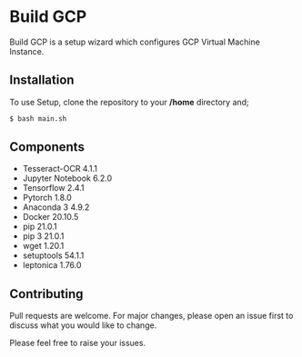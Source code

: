 # Build GCP

Build GCP is a setup wizard which configures GCP Virtual Machine Instance.

## Installation

To use Setup, clone the repository to your **/home** directory and;

```bash
$ bash main.sh
```

## Components
- Tesseract-OCR     4.1.1
- Jupyter Notebook  6.2.0
- Tensorflow        2.4.1
- Pytorch           1.8.0
- Anaconda 3        4.9.2
- Docker            20.10.5
- pip               21.0.1
- pip 3             21.0.1
- wget              1.20.1
- setuptools        54.1.1 
- leptonica         1.76.0

## Contributing
Pull requests are welcome. For major changes, please open an issue first to discuss what you would like to change.

Please feel free to raise your issues.
